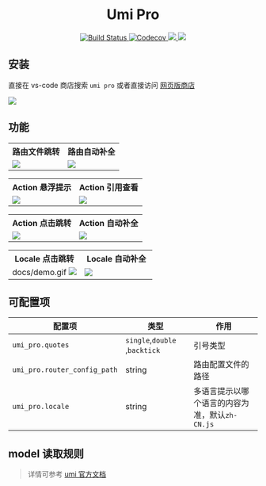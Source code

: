 <h1 align="center">Umi Pro</h1>
<p align="center">
    <a href="https://travis-ci.org/umijs/vscode-extension-umi-pro" target="_blank">
      <img src="https://img.shields.io/travis/umijs/vscode-extension-umi-pro/master.svg?style=flat-square" alt="Build Status">
    </a>
    <a href="https://codecov.io/gh/umijs/vscode-extension-umi-pro" target="_blank">
      <img src="https://img.shields.io/codecov/c/github/umijs/vscode-extension-umi-pro/master.svg?style=flat-square" alt="Codecov">
    </a>
    <a href="https://github.com/umijs/vscode-extension-umi-pro/blob/master/LICENSE">
     <img src="https://img.shields.io/github/license/umijs/vscode-extension-umi-pro.svg">
    </a>
    <a href="https://marketplace.visualstudio.com/items?itemName=DiamondYuan.umi-pro" target="_blank">
      <img src="https://img.shields.io/visual-studio-marketplace/v/DiamondYuan.umi-pro.svg">
    </a>
</p>

## 安装

直接在 vs-code 商店搜索 `umi pro` 或者直接访问 [网页版商店](https://marketplace.visualstudio.com/items?itemName=DiamondYuan.umi-pro)

![](https://user-images.githubusercontent.com/9692408/57577593-072c0380-74ad-11e9-9151-44b5c4eb7550.png)

## 功能

<table>
	<tr>
		<th width="50%">
			路由文件跳转
		</th>
		<th width="50%">
			路由自动补全
		</th>
	</tr>
	<tr><!-- Prevent zebra stripes --></tr>
	<tr>
		<td>
			<img src="https://cdn.nlark.com/yuque/0/2019/gif/113971/1557886736475-8853ac0b-b7c9-47b9-8060-501adc3511e6.gif">
		</td>
		<td>
			<img src="https://cdn.nlark.com/yuque/0/2019/gif/113971/1557886780467-b5213b8b-8a6a-4bac-a716-3190c8ac56b3.gif">
		</td>
	</tr>
</table>

<table>
	<tr>
		<th width="50%">
			Action 悬浮提示
		</th>
		<th width="50%">
	    Action 引用查看
		</th>
	</tr>
	<tr><!-- Prevent zebra stripes --></tr>
	<tr>
		<td>
			<img src="https://cdn.nlark.com/yuque/0/2019/gif/113971/1558838255157-73d69de4-1a31-47e2-a275-9394e3d70d3a.gif">
		</td>
		<td>
			<img src="https://cdn.nlark.com/yuque/0/2019/gif/113971/1558414327055-61f42a2f-a1cb-466d-aa02-be8bac3d1d24.gif">
		</td>
	</tr>
</table>

<table>
	<tr>
		<th width="50%">
			Action 点击跳转
		</th>
		<th width="50%">
	    Action 自动补全
		</th>
	</tr>
	<tr><!-- Prevent zebra stripes --></tr>
	<tr>
		<td>
			<img src="https://cdn.nlark.com/yuque/0/2019/gif/113971/1558838471127-3898f773-43d6-4615-961e-f3f3d4eafd21.gif">
		</td>
		<td>
			<img src="https://cdn.nlark.com/yuque/0/2019/gif/113971/1558838707622-d6d8bf18-f979-44ff-a058-72462cebef64.gif">
		</td>
	</tr>
</table>

<table>
	<tr>
		<th width="50%">
			Locale 点击跳转
		</th>
		<th width="50%">
	    Locale 自动补全
		</th>
	</tr>
	<tr><!-- Prevent zebra stripes --></tr>
	<tr>
		<td>docs/demo.gif
			<img src="https://github.com/umijs/vscode-extension-umi-pro/raw/master/images/goto.gif" />
		</td>
		<td>
			<img src="https://github.com/umijs/vscode-extension-umi-pro/raw/master/images/completion.gif" />
		</td>
	</tr>
</table>

## 可配置项

| 配置项                       | 类型                          | 作用               |
| ---------------------------- | ----------------------------- | ------------------ |
| `umi_pro.quotes`             | `single`,`double` ,`backtick` | 引号类型           |
| `umi_pro.router_config_path` | string                        | 路由配置文件的路径 |
| `umi_pro.locale` | string                        | 多语言提示以哪个语言的内容为准，默认`zh-CN.js` |

## model 读取规则

> 详情可参考 [umi 官方文档](https://umijs.org/zh/guide/with-dva.html#model-%E6%B3%A8%E5%86%8C)
